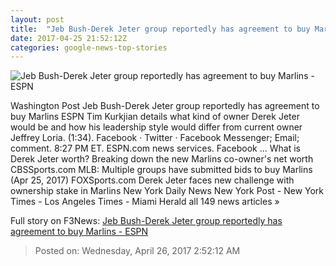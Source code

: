 ```yaml
---
layout: post
title:  "Jeb Bush-Derek Jeter group reportedly has agreement to buy Marlins - ESPN"
date: 2017-04-25 21:52:12Z
categories: google-news-top-stories
---
```


![Jeb Bush-Derek Jeter group reportedly has agreement to buy Marlins - ESPN](http://a2.espncdn.com/combiner/i?img=%2Fphoto%2F2017%2F0406%2Fr197157_1296x729_16%2D9.jpg)

Washington Post Jeb Bush-Derek Jeter group reportedly has agreement to buy Marlins ESPN Tim Kurkjian details what kind of owner Derek Jeter would be and how his leadership style would differ from current owner Jeffrey Loria. (1:34). Facebook · Twitter · Facebook Messenger; Email; comment. 8:27 PM ET. ESPN.com news services. Facebook ... What is Derek Jeter worth? Breaking down the new Marlins co-owner's net worth CBSSports.com MLB: Multiple groups have submitted bids to buy Marlins (Apr 25, 2017) FOXSports.com Derek Jeter faces new challenge with ownership stake in Marlins New York Daily News New York Post - New York Times - Los Angeles Times - Miami Herald all 149 news articles »


Full story on F3News: [Jeb Bush-Derek Jeter group reportedly has agreement to buy Marlins - ESPN](http://www.f3nws.com/n/mbXfdF)

> Posted on: Wednesday, April 26, 2017 2:52:12 AM
